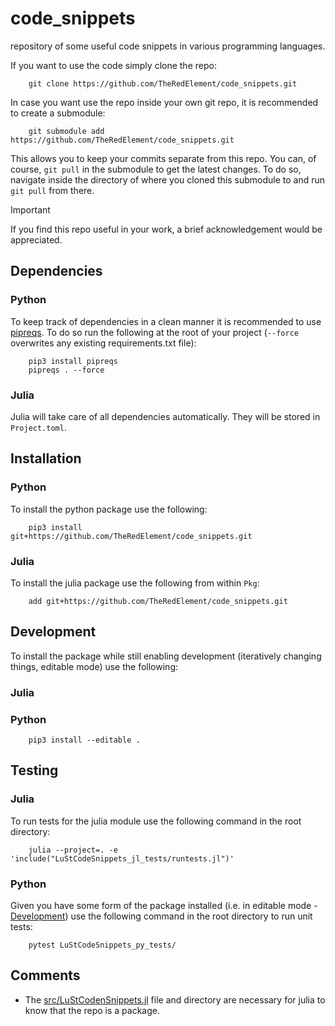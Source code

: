 # code_snippets

repository of some useful code snippets in various programming languages.

If you want to use the code simply clone the repo:

```shell
    git clone https://github.com/TheRedElement/code_snippets.git
```

In case you want use the repo inside your own git repo, it is recommended to create a submodule:

```shell
    git submodule add https://github.com/TheRedElement/code_snippets.git
```

This allows you to keep your commits separate from this repo.
You can, of course, `git pull` in the submodule to get the latest changes.
To do so, navigate inside the directory of where you cloned this submodule to and run `git pull` from there.

> [!IMPORTANT]
> If you find this repo useful in your work, a brief acknowledgement would be appreciated.

## Dependencies

### Python
To keep track of dependencies in a clean manner it is recommended to use [pipreqs](https://pypi.org/project/pipreqs/).
To do so run the following at the root of your project (`--force` overwrites any existing requirements.txt file):

```shell
    pip3 install pipreqs
    pipreqs . --force
```

### Julia
Julia will take care of all dependencies automatically.
They will be stored in `Project.toml`.

## Installation

### Python
To install the python package use the following:

```shell
    pip3 install git+https://github.com/TheRedElement/code_snippets.git
```

### Julia
To install the julia package use the following from within `Pkg`:

```shell
    add git+https://github.com/TheRedElement/code_snippets.git
```


## Development
To install the package while still enabling development (iteratively changing things, editable mode) use the following:

### Julia

<!-- ```shell
    dev .
``` -->

### Python

```shell
    pip3 install --editable .
```

## Testing

### Julia
To run tests for the julia module use the following command in the root directory:

```shell
    julia --project=. -e 'include("LuStCodeSnippets_jl_tests/runtests.jl")'
```

### Python
Given you have some form of the package installed (i.e. in editable mode - [Development](#development)) use the following command in the root directory to run unit tests:

```shell
    pytest LuStCodeSnippets_py_tests/
```

## Comments
* The [src/LuStCodenSnippets.jl](./src/LuStCodeSnippets.jl) file and directory are necessary for julia to know that the repo is a package.